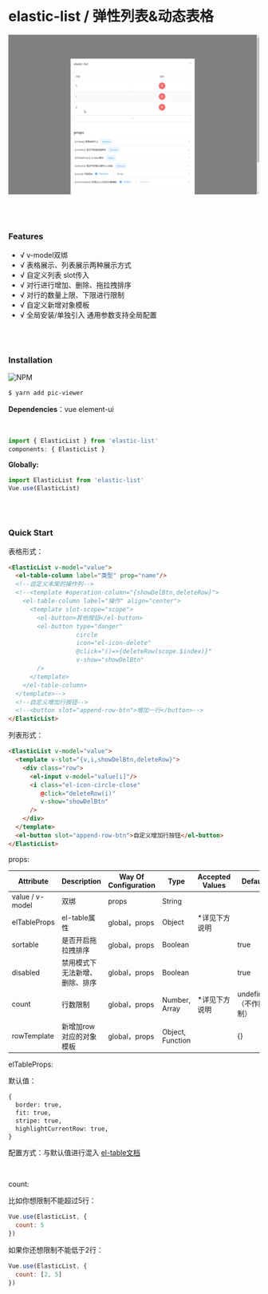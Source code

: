 # elastic-list / 弹性列表&动态表格

![preview](./preview.gif)

<br/><br/>

### Features

- √ v-model双绑
- √ 表格展示、列表展示两种展示方式
- √ 自定义列表 slot传入
- √ 对行进行增加、删除、拖拉拽排序
- √ 对行的数量上限、下限进行限制
- √ 自定义新增对象模板
- √ 全局安装/单独引入 通用参数支持全局配置

<br/><br/>

### Installation
![NPM](https://nodei.co/npm/elastic-list.png)
``` bash
$ yarn add pic-viewer
```

**Dependencies**：vue element-ui

<br/>

```js
import { ElasticList } from 'elastic-list'
components: { ElasticList }
```

**Globally:**
```js
import ElasticList from 'elastic-list'
Vue.use(ElasticList)
```

<br/><br/>

### Quick Start

表格形式：

```html
<ElasticList v-model="value">
  <el-table-column label="类型" prop="name"/>
  <!--自定义末尾的操作列-->
  <!--<template #operation-column="{showDelBtn,deleteRow}">
    <el-table-column label="操作" align="center">
      <template slot-scope="scope">
        <el-button>其他按钮</el-button>
        <el-button type="danger"
                   circle
                   icon="el-icon-delete"
                   @click="()=>{deleteRow(scope.$index)}"
                   v-show="showDelBtn"
        />
      </template>
    </el-table-column>
  </template>-->
  <!--自定义增加行按钮-->
  <!--<button slot="append-row-btn">增加一行</button>-->
</ElasticList>
```

列表形式：

```html
<ElasticList v-model="value">
  <template v-slot="{v,i,showDelBtn,deleteRow}">
    <div class="row">
      <el-input v-model="value[i]"/>
      <i class="el-icon-circle-close"
         @click="deleteRow(i)"
         v-show="showDelBtn"
      />
    </div>
  </template>
  <el-button slot="append-row-btn">自定义增加行按钮</el-button>
</ElasticList>
```

props: 

| Attribute | Description | Way Of Configuration | Type | Accepted Values | Default |
| --- | --- | --- | --- | --- | --- |
| value / v-model | 双绑 | props | String | | |
| elTableProps | el-table属性 | global，props | Object | *详见下方说明 | |
| sortable | 是否开启拖拉拽排序 | global，props | Boolean | | true |
| disabled | 禁用模式下无法新增、删除、排序 | global，props | Boolean | | true |
| count | 行数限制 | global，props | Number, Array | *详见下方说明 | undefined（不作限制） |
| rowTemplate | 新增加row对应的对象模板 | global，props | Object, Function | | {} |

elTableProps:

默认值：

```
{
  border: true,
  fit: true,
  stripe: true,
  highlightCurrentRow: true,
}
```

配置方式：与默认值进行混入 [el-table文档](https://element.eleme.cn/#/zh-CN/component/table)

<br/>

count:

比如你想限制不能超过5行：

```js
Vue.use(ElasticList, {
  count: 5              
})
```

如果你还想限制不能低于2行：

```js
Vue.use(ElasticList, {
  count: [2, 5]              
})
```

